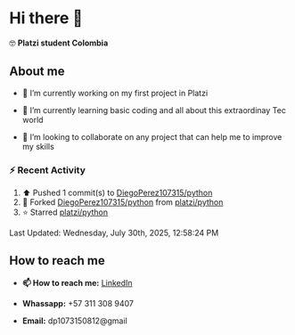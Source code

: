 
# Hi there 👋

🤓   **Platzi student Colombia**

## About me

- 🔭 I’m currently working on my first project in Platzi

- 🌱 I’m currently learning basic coding and all  about this extraordinay Tec world

- 👯 I’m looking to collaborate on any project that can help me to improve my skills

### :zap: Recent Activity
<!--RECENT_ACTIVITY:start-->
1. ⬆️ Pushed 1 commit(s) to [DiegoPerez107315/python](https://github.com/DiegoPerez107315/python)<br>
2. 🔱 Forked [DiegoPerez107315/python](https://github.com/DiegoPerez107315/python) from [platzi/python](https://github.com/platzi/python)<br>
3. ⭐ Starred [platzi/python](https://github.com/platzi/python)<br>
<!--RECENT_ACTIVITY:end-->
<!--RECENT_ACTIVITY:last_update-->
Last Updated: Wednesday, July 30th, 2025, 12:58:24 PM
<!--RECENT_ACTIVITY:last_update_end-->

## How to reach me

- **📫 How to reach me:** [LinkedIn](https://www.linkedin.com/in/diego-zambrano-perez/)

- **Whassapp:** +57 311 308 9407

- **Email:**   dp1073150812@gmail

